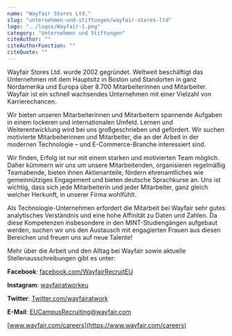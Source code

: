 ```yaml
---
name: "Wayfair Stores Ltd."
slug: "unternehmen-und-stiftungen/wayfair-stores-ltd"
logo: "../logos/Wayfair-1.png"
category: "Unternehmen und Stiftungen"
citeAuthor: ""
citeAuthorFunction: ""
citeQuote: ""
---
```


Wayfair Stores Ltd. wurde 2002 gegründet. Weltweit beschäftigt das Unternehmen mit dem Hauptsitz in Boston und Standorten in ganz Nordamerika und Europa über 8.700 Mitarbeiterinnen und Mitarbeiter. Wayfair ist ein schnell wachsendes Unternehmen mit einer Vielzahl von Karrierechancen.

Wir bieten unseren Mitarbeiterinnen und Mitarbeitern spannende Aufgaben in einem lockeren und internationalen Umfeld. Lernen und Weiterentwicklung wird bei uns großgeschrieben und gefördert. Wir suchen motivierte Mitarbeiterinnen und Mitarbeiter, die an der Arbeit in der modernen Technologie – und E-Commerce-Branche interessiert sind.

Wir finden, Erfolg ist nur mit einem starken und motivierten Team möglich. Daher kümmern wir uns um unsere Mitarbeitenden, organisieren regelmäßig Teamabende, bieten ihnen Aktienanteile, fördern ehrenamtliches wie gemeinnütziges Engagement und bieten deutsche Sprachkurse an. Uns ist wichtig, dass sich jede Mitarbeiterin und jeder Mitarbeiter, ganz gleich welcher Herkunft, in unserer Firma wohlfühlt.

Als Technologie-Unternehmen erfordert die Mitarbeit bei Wayfair sehr gutes analytisches Verständnis und eine hohe Affinität zu Daten und Zahlen. Da diese Kompetenzen insbesondere in den MINT-Studiengängen aufgebaut werden, suchen wir uns den Austausch mit engagierten Frauen aus diesen Bereichen und freuen uns auf neue Talente!

Mehr über die Arbeit und den Alltag bei Wayfair sowie aktuelle Stellenausschreibungen gibt es unter:

**Facebook**: [facebook.com/WayfairRecruitEU](https://www.facebook.com/WayfairRecruitEU/)

**Instagram**: [wayfairatworkeu](https://www.instagram.com/wayfairatworkeu/)

**Twitter**: [Twitter.com/wayfairatwork](https://twitter.com/wayfairatwork)

**E-Mail**: [EUCampusRecruiting@wayfair.com](mailto:EUCampusRecruiting@wayfair.com)

[www.wayfair.com/careers](https://www.wayfair.com/careers)
